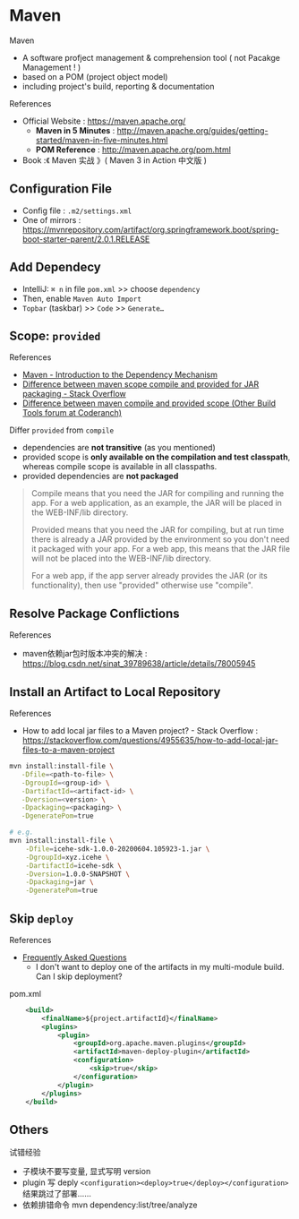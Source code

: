 # Maven

Maven

- A software profject management & comprehension tool ( not Pacakge Management ! )
- based on a POM (project object model)
- including project's build, reporting & documentation

References

- Official Website : https://maven.apache.org/
    - **Maven in 5 Minutes** : http://maven.apache.org/guides/getting-started/maven-in-five-minutes.html
    - **POM Reference** : http://maven.apache.org/pom.html
- Book :《 Maven 实战 》( Maven 3 in Action 中文版 )

## Configuration File

- Config file : `.m2/settings.xml`
- One of mirrors : https://mvnrepository.com/artifact/org.springframework.boot/spring-boot-starter-parent/2.0.1.RELEASE

## Add Dependecy

- IntelliJ: `⌘ n` in file `pom.xml` >> choose `dependency`
- Then, enable `Maven Auto Import`
- `Topbar` (taskbar) >> `Code` >> `Generate…`

## Scope: `provided`

References

- [Maven - Introduction to the Dependency Mechanism](https://maven.apache.org/guides/introduction/introduction-to-dependency-mechanism.html)
- [Difference between maven scope compile and provided for JAR packaging - Stack Overflow](https://stackoverflow.com/questions/6646959/difference-between-maven-scope-compile-and-provided-for-jar-packaging)
- [Difference between maven compile and provided scope (Other Build Tools forum at Coderanch)](https://coderanch.com/t/502091/build-tools/difference-maven-compile-scope)

Differ `provided` from `compile`

- dependencies are **not transitive** (as you mentioned)
- provided scope is **only available on the compilation and test classpath**, whereas compile scope is available in all classpaths.
- provided dependencies are **not packaged**


> Compile means that you need the JAR for compiling and running the app. For a web application, as an example, the JAR will be placed in the WEB-INF/lib directory.
>
> Provided means that you need the JAR for compiling, but at run time there is already a JAR provided by the environment so you don't need it packaged with your app. For a web app, this means that the JAR file will not be placed into the WEB-INF/lib directory.
>
> For a web app, if the app server already provides the JAR (or its functionality), then use "provided" otherwise use "compile".

## Resolve Package Conflictions

References

- maven依赖jar包时版本冲突的解决 : https://blog.csdn.net/sinat_39789638/article/details/78005945

## Install an Artifact to Local Repository

References

- How to add local jar files to a Maven project? - Stack Overflow : https://stackoverflow.com/questions/4955635/how-to-add-local-jar-files-to-a-maven-project

```bash
mvn install:install-file \
   -Dfile=<path-to-file> \
   -DgroupId=<group-id> \
   -DartifactId=<artifact-id> \
   -Dversion=<version> \
   -Dpackaging=<packaging> \
   -DgeneratePom=true

# e.g.
mvn install:install-file \
    -Dfile=icehe-sdk-1.0.0-20200604.105923-1.jar \
    -DgroupId=xyz.icehe \
    -DartifactId=icehe-sdk \
    -Dversion=1.0.0-SNAPSHOT \
    -Dpackaging=jar \
    -DgeneratePom=true
```

## Skip `deploy`

References

- [Frequently Asked Questions](https://maven.apache.org/plugins/maven-deploy-plugin/faq.html)
    - I don't want to deploy one of the artifacts in my multi-module build. Can I skip deployment?

pom.xml

```xml
    <build>
        <finalName>${project.artifactId}</finalName>
        <plugins>
            <plugin>
                <groupId>org.apache.maven.plugins</groupId>
                <artifactId>maven-deploy-plugin</artifactId>
                <configuration>
                    <skip>true</skip>
                </configuration>
            </plugin>
        </plugins>
    </build>
```

## Others

试错经验

- 子模块不要写变量, 显式写明 version
- plugin 写 deply `<configuration><deploy>true</deploy></configuration>` 结果跳过了部署……
- 依赖排错命令 mvn dependency:list/tree/analyze
